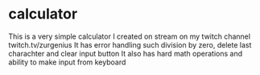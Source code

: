 # calculator

This is a very simple calculator I created on stream on my twitch channel twitch.tv/zurgenius 
It has error handling such division by zero, delete last charachter and clear input button
It also has hard math operations and ability to make input from keyboard
